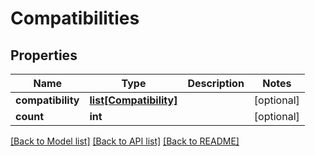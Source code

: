 # Compatibilities

## Properties
Name | Type | Description | Notes
------------ | ------------- | ------------- | -------------
**compatibility** | [**list[Compatibility]**](Compatibility.md) |  | [optional] 
**count** | **int** |  | [optional] 

[[Back to Model list]](../README.md#documentation-for-models) [[Back to API list]](../README.md#documentation-for-api-endpoints) [[Back to README]](../README.md)


